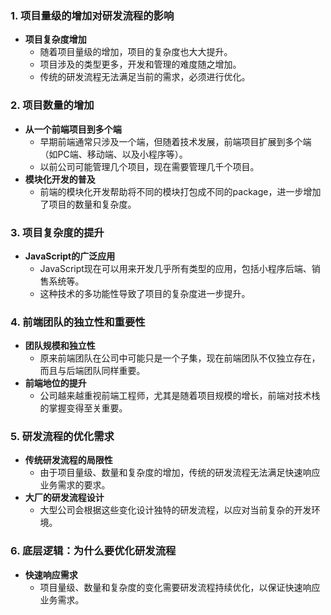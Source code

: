 
### 1. **项目量级的增加对研发流程的影响**
   - **项目复杂度增加**
     - 随着项目量级的增加，项目的复杂度也大大提升。
     - 项目涉及的类型更多，开发和管理的难度随之增加。
     - 传统的研发流程无法满足当前的需求，必须进行优化。

### 2. **项目数量的增加**
   - **从一个前端项目到多个端**
     - 早期前端通常只涉及一个端，但随着技术发展，前端项目扩展到多个端（如PC端、移动端、以及小程序等）。
     - 以前公司可能管理几个项目，现在需要管理几千个项目。
   - **模块化开发的普及**
     - 前端的模块化开发帮助将不同的模块打包成不同的package，进一步增加了项目的数量和复杂度。

### 3. **项目复杂度的提升**
   - **JavaScript的广泛应用**
     - JavaScript现在可以用来开发几乎所有类型的应用，包括小程序后端、销售系统等。
     - 这种技术的多功能性导致了项目的复杂度进一步提升。

### 4. **前端团队的独立性和重要性**
   - **团队规模和独立性**
     - 原来前端团队在公司中可能只是一个子集，现在前端团队不仅独立存在，而且与后端团队同样重要。
   - **前端地位的提升**
     - 公司越来越重视前端工程师，尤其是随着项目规模的增长，前端对技术栈的掌握变得至关重要。

### 5. **研发流程的优化需求**
   - **传统研发流程的局限性**
     - 由于项目量级、数量和复杂度的增加，传统的研发流程无法满足快速响应业务需求的要求。
   - **大厂的研发流程设计**
     - 大型公司会根据这些变化设计独特的研发流程，以应对当前复杂的开发环境。

### 6. **底层逻辑：为什么要优化研发流程**
   - **快速响应需求**
     - 项目量级、数量和复杂度的变化需要研发流程持续优化，以保证快速响应业务需求。